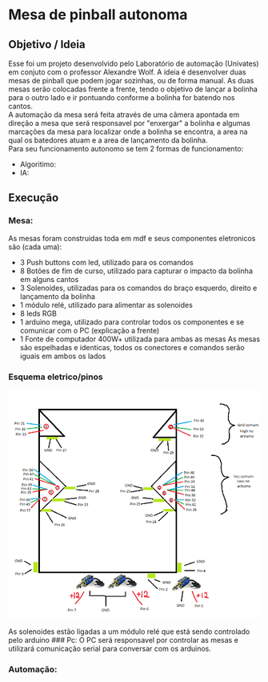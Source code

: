 # Mesa de pinball autonoma
## Objetivo / Ideia
Esse foi um projeto desenvolvido pelo Laboratório de automação (Univates) em conjuto com o professor Alexandre Wolf.
A ideia é desenvolver duas mesas de pinball que podem jogar sozinhas, ou de forma manual. As duas mesas serão colocadas frente a frente, tendo o objetivo de lançar a bolinha para o outro lado e ir pontuando conforme a bolinha for batendo nos cantos. </br>
A automação da mesa será feita através de uma câmera apontada em direção a mesa que será responsavel por "enxergar" a bolinha e algumas marcações da mesa para localizar onde a bolinha se encontra, a area na qual os batedores atuam e a area de lançamento da bolinha. </br>
Para seu funcionamento autonomo se tem 2 formas de funcionamento:
- Algoritimo: 
- IA:

## Execução
### Mesa:
As mesas foram construidas toda em mdf e seus componentes eletronicos são (cada uma):
- 3 Push buttons com led, utilizado para os comandos
- 8 Botões de fim de curso, utilizado para capturar o impacto da bolinha em alguns cantos
- 3 Solenoides, utilizadas para os comandos do braço esquerdo, direito e lançamento da bolinha
- 1 módulo relé, utilizado para alimentar as solenoides
- 8 leds RGB
- 1 arduino mega, utilizado para controlar todos os componentes e se comunicar com o PC (explicação a frente)
- 1 Fonte de computador 400W+ utilizada para ambas as mesas
As mesas são espelhadas e identicas, todos os conectores e comandos serão iguais em ambos os lados

### Esquema eletrico/pinos
<p align="center">
  <img src="https://raw.githubusercontent.com/LDAssis/mesaPinball/main/mapa%20pinball.png?token=GHSAT0AAAAAABVP5YK756XBRE45QMK7CXOOYVTLMYQ" width="600" />
</p>
As solenoides estão ligadas a um módulo relé que está sendo controlado pelo arduino
### Pc:
O PC será responsavel por controlar as mesas e utilizará comunicação serial para conversar com os arduinos.

### Automação:
